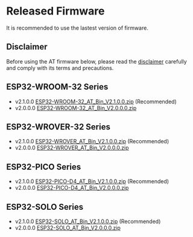 Released Firmware
=================

It is recommended to use the lastest version of firmware.

## Disclaimer

Before using the AT firmware below, please read the [disclaimer](https://docs.espressif.com/projects/esp-at/en/latest/esp32/disclaimer.html) carefully and comply with its terms and precautions.

## ESP32-WROOM-32 Series

- v2.1.0.0 [ESP32-WROOM-32_AT_Bin_V2.1.0.0.zip](https://download.espressif.com/esp_at/firmware/ESP32/ESP32_WROOM/ESP32-WROOM-32_AT_Bin_V2.1.0.0.zip) (Recommended)
- v2.0.0.0 [ESP32-WROOM-32_AT_Bin_V2.0.0.0.zip](https://download.espressif.com/esp_at/firmware/ESP32/ESP32_WROOM/ESP32-WROOM-32_AT_Bin_V2.0.zip)

## ESP32-WROVER-32 Series

- v2.1.0.0 [ESP32-WROVER_AT_Bin_V2.1.0.0.zip](https://download.espressif.com/esp_at/firmware/ESP32/ESP32_WROVER/ESP32-WROVER_AT_Bin_V2.1.0.0.zip) (Recommended)
- v2.0.0.0 [ESP32-WROVER_AT_Bin_V2.0.0.0.zip](https://download.espressif.com/esp_at/firmware/ESP32/ESP32_WROVER/ESP32-WROVER_AT_Bin_V2.0.zip)

## ESP32-PICO Series

- v2.1.0.0 [ESP32-PICO-D4_AT_Bin_V2.1.0.0.zip](https://download.espressif.com/esp_at/firmware/ESP32/ESP32_PICO_D4/ESP32-PICO-D4_AT_Bin_V2.1.0.0.zip) (Recommended)
- v2.0.0.0 [ESP32-PICO-D4_AT_Bin_V2.0.0.0.zip](https://download.espressif.com/esp_at/firmware/ESP32/ESP32_PICO_D4/ESP32-PICO-D4_AT_Bin_V2.0.zip)

## ESP32-SOLO Series

- v2.1.0.0 [ESP32-SOLO_AT_Bin_V2.1.0.0.zip](https://download.espressif.com/esp_at/firmware/ESP32/ESP32_SOLO/ESP32-SOLO_AT_Bin_V2.1.0.0.zip) (Recommended)
- v2.0.0.0 [ESP32-SOLO_AT_Bin_V2.0.0.0.zip](https://download.espressif.com/esp_at/firmware/ESP32/ESP32_SOLO/ESP32-SOLO_AT_Bin_V2.0.zip)

